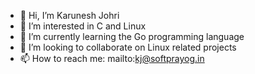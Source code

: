 - 👋 Hi, I’m Karunesh Johri
- 👀 I’m interested in C and Linux
- 🌱 I’m currently learning the Go programming language 
- 💞️ I’m looking to collaborate on Linux related projects
- 📫 How to reach me: mailto:kj@softprayog.in

<!---
kjohri/kjohri is a ✨ special ✨ repository because its `README.md` (this file) appears on your GitHub profile.
You can click the Preview link to take a look at your changes.
--->
